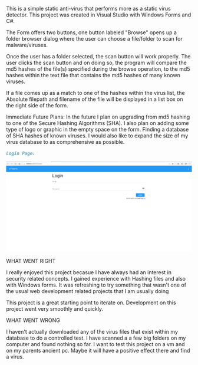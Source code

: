 
This is a simple static anti-virus that performs more as a static virus detector. This project was created in Visual Studio with Windows Forms and C#.

The Form offers two buttons, one button labeled "Browse" opens up a folder browser dialog where the user can choose a file/folder to scan for malware/viruses.

Once the user has a folder selected, the scan button will work properly. The user clicks the scan button and on doing so, the program will compare the md5 hashes of the file(s) specified during the browse operation, to the md5 hashes within the text file that contains the md5 hashes of many known viruses.

If a file comes up as a match to one of the hashes within the virus list, the Absolute filepath and filename of the file will be displayed in a list box on the right side of the form.

Immediate Future Plans: In the future I plan on upgrading from md5 hashing to one of the Secure Hashing Algorithms (SHA). I also plan on adding some type of logo or graphic in the empty space on the form. Finding a database of SHA hashes of known viruses. I would also like to expand the size of my virus database to as comprehensive as possible.


```markdown
Login Page:
```
![](SE329-my-project-pics/login.PNG)


WHAT WENT RIGHT

I really enjoyed this project becasue I have always had an interest in security related concepts. I gained experience with Hashing files and also with Windows forms. It was refreshing to try something that wasn't one of the usual web development related projects that I am usually doing

This project is a great starting point to iterate on. Development on this project went very smoothly and quickly.

WHAT WENT WRONG

I haven't actually downloaded any of the virus files that exist within my database to do a controlled test. I have scanned a a few big folders on my computer and found nothing so far. I want to test this project on a vm and on my parents ancient pc. Maybe it will have a positive effect there and find a virus. 
